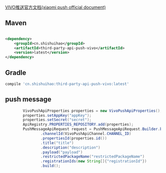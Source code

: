 [VIVO推送官方文档(xiaomi push official document)](https://dev.vivo.com.cn/documentCenter/doc/180)

## Maven

```xml

<dependency>
    <groupId>cn.shishuihao</groupId>
    <artifactId>third-party-api-push-vivo</artifactId>
    <version>latest</version>
</dependency>
```

## Gradle

``` groovy
compile 'cn.shishuihao:third-party-api-push-vivo:latest'
```

## push message

``` java
        VivoPushApiProperties properties = new VivoPushApiProperties();
        properties.setAppKey("appKey");
        properties.setSecret("secret");
        ApiRegistry.PROPERTIES_REPOSITORY.add(properties);
        PushMessageApiRequest request = PushMessageApiRequest.Builder.builder()
                .channelId(VivoPushApiChannel.CHANNEL_ID)
                .propertiesId(properties.id())
                .title("title")
                .description("description")
                .payload("payload")
                .restrictedPackageName("restrictedPackageName")
                .registrationIds(new String[]{"registrationId"})
                .build();
```
